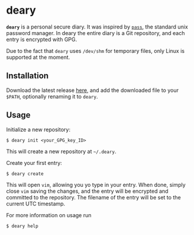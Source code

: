 # deary

**`deary`** is a personal secure diary. It was inspired by
[`pass`](https://www.passwordstore.org), the standard unix password manager. In deary the
entire diary is a Git repository, and each entry is encrypted with GPG.

Due to the fact that `deary` uses `/dev/shm` for temporary files, only Linux is supported
at the moment.

## Installation

Download the latest release [here](https://github.com/Ch00k/deary/releases), and add the
downloaded file to your `$PATH`, optionally renaming it to `deary`.

## Usage

Initialize a new repository:

```
$ deary init <your_GPG_key_ID>
```

This will create a new repository at `~/.deary`.

Create your first entry:

```
$ deary create
```

This will open `vim`, allowing you yo type in your entry. When done, simply close `vim`
saving the changes, and the entry will be encrypted and committed to the repository. The
filename of the entry will be set to the current UTC timestamp.

For more information on usage run

```
$ deary help
```
